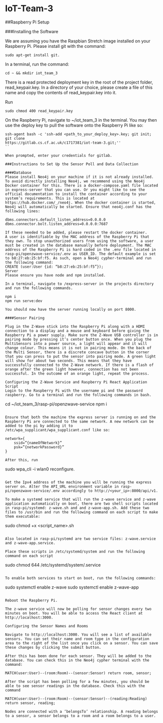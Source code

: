 # IoT-Team-3

##Raspberry Pi Setup

###Installing the Software

We are assuming you have the Raspbian Stretch image installed on your Raspberry Pi. Please install git with the command:

```
sudo apt-get install git.
```

In a terminal, run the command:
```
cd ~ && mkdir iot_team_3
```

There is a read protected deployment key in the root of the project folder, read_keypair.key. 
In a directory of your choice, please create a file of this name and copy the contents of read_keypair.key into it.

Run 
```
sudo chmod 400 read_keypair.key
```

On the Raspberry Pi, navigate to ~/iot_team_3 in the terminal. You may then use the deploy key to pull the software onto the Raspberry Pi like so:

```
ssh-agent bash -c 'ssh-add <path_to_your_deploy_key>.key; git init; git clone
https://gitlab.cs.cf.ac.uk/c1717381/iot-team-3.git;''
``

When prompted, enter your credentials for gitlab.

###Instructions to Set Up the Sensor Poll and Data Collection

####Database
Please install Neo4j on your machine if it is not already installed. To avoid directly installing Neo4j, we recommend using the Neo4j Docker container for this. There is a docker-compose.yaml file located in express-server that you can use. Or you might like to see the official documentation to install the container according to your system’s requirements. This is located at https://hub.docker.com/_/neo4j. When the docker container is started, Neo4j will automatically be started. Ensure that neo4j.conf has the following lines:

dbms.connectors.default_listen_address=0.0.0.0
dbms.connector.bolt.listen_address=0.0.0.0:7687

If these needed to be added, please restart the docker container.
A user is identifiable by the MAC address of the Raspberry Pi that they own. To stop unauthorized users from using the software, a user must be created in the database manually before deployment. The MAC address of the Raspberry Pi is hard coded in the .env file located in rasp-pi/openzwave-service/.env as USER_ID. The default example is set to b8:27:eb:25:bf:f5. As such, open a Neo4j cypher-terminal and run the following command:
CREATE (user:User {id: “b8:27:eb:25:bf:f5”});
Server
Please ensure you have node and npm installed.

In a terminal, navigate to /express-server in the projects directory and run the following commands.

npm i
npm run serve:dev

You should now have the server running locally on port 8000.

####Sensor Pairing

Plug in the Z-Wave stick into the Raspberry Pi along with a HDMI connection to a display and a mouse and keyboard before giving the Raspberry Pi a power supply. Make sure the Z-Wave USB controller is in pairing mode by pressing it’s center button once. When you plug the MultiSensors into a power source, a light will appear and it will change colour. This means it is not in pairing mode. On the back of the Multi Sensor, there is a discrete concave button in the corner that you can press to put the sensor into pairing mode. A green light will show for about two seconds. This means that they have successfully connected to the Z-Wave network. If there is a flash of orange after the green light however, connection has not been successful. In the outcome of an orange light, repeat the process.

Configuring the Z-Wave Service and Raspberry Pi React Application Script
Login to the Raspberry Pi with the username pi and the password raspberry. Go to a terminal and run the following commands in bash. 

```
cd ~/iot_team_3/rasp-pi/openzwave-service
npm i
```

Ensure that both the machine the express server is running on and the Raspberry Pi are connected to the same network. A new network can be added to the pi by adding it to /etc/wpa_supplicant/wpa_supplicant.conf like so:

network={
    ssid=”{nameOfNetwork}”
    psk=”{networkPassword}”
}

After this, run 

```
sudo wpa_cli -i wlan0 reconfigure.
```

Get the Ipv4 address of the machine you will be running the express server on. Alter the API_URL environment variable in rasp-pi/openzwave-service/.env accordingly to http://<your_ip>:8000/api/v1.

To make a systemd service that will run the z-wave service and z-wave application automatically on boot, there are two shell scripts located in rasp-pi/systemd: z-wave.sh and and z-wave-app.sh. Add these two files to /usr/bin and run the following command on each script to make them executable:

```
sudo chmod +x <script_name>.sh
```

Also located in rasp-pi/systemd are two service files: z-wave.service and z-wave-app.service.

Place these scripts in /etc/systemd/system and run the following command on each script

```
sudo chmod 644 /etc/systemd/system/<service-name>.service
```

To enable both services to start on boot, run the following commands:

```
sudo systemctl enable z-wave
sudo systemctl enable z-wave-app
```

Reboot the Raspberry Pi.

The z-wave service will now be polling for sensor changes every two minutes on boot. You will be able to access the React client at http://localhost:3000. 

Configuring the Sensor Names and Rooms

Navigate to http://localhost:3000. You will see a list of available sensors. You can set their name and room type in the configuration area to the right of the list once you click on a sensor. You can save these changes by clicking the submit button.

After this has been done for each sensor. They will be added to the database. You can check this in the Neo4j cypher terminal with the command:

MATCH(user:User)--(room:Room)--(sensor:Sensor) return room, sensor;

After the script has been polling for a few minutes, you should be able to see sensor readings in the database. Check this with the command

MATCH(user:User)--(room:Room)--(sensor:Sensor)--(reading:Reading) return sensor, reading;

Nodes are connected with a ‘belongsTo’ relationship. A reading belongs to a sensor, a sensor belongs to a room and a room belongs to a user.



